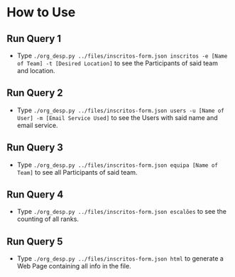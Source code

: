 # How to Use

## Run Query 1
* Type `./org_desp.py ../files/inscritos-form.json inscritos -e [Name of Team] -t [Desired Location]` to see the Participants of said team and location.

## Run Query 2
* Type `./org_desp.py ../files/inscritos-form.json users -u [Name of User] -m [Email Service Used]` to see the Users with said name and email service.

## Run Query 3
* Type `./org_desp.py ../files/inscritos-form.json equipa [Name of Team]` to see all Participants of said team.

## Run Query 4
* Type `./org_desp.py ../files/inscritos-form.json escalões` to see the counting of all ranks.

## Run Query 5
* Type `./org_desp.py ../files/inscritos-form.json html` to generate a Web Page containing all info in the file.
